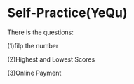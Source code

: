 # Self-Practice(YeQu)

There is the questions:

(1)filp the number 

(2)Highest and Lowest Scores

(3)Online Payment
